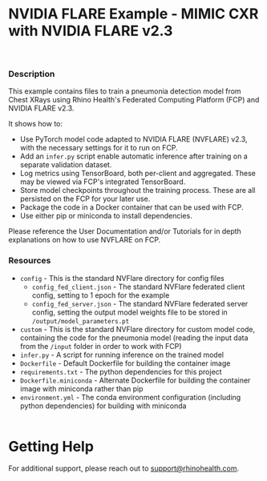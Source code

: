 # NVIDIA FLARE Example - MIMIC CXR with NVIDIA FLARE v2.3
<br/>

### **Description**

This example contains files to train a pneumonia detection model from Chest XRays using Rhino Health's Federated
Computing Platform (FCP) and NVIDIA FLARE v2.3.

It shows how to:
* Use PyTorch model code adapted to NVIDIA FLARE (NVFLARE) v2.3, with the necessary settings for it to run on FCP.
* Add an `infer.py` script enable automatic inference after training on a separate validation dataset.
* Log metrics using TensorBoard, both per-client and aggregated.  These may be viewed via FCP's integrated TensorBoard.
* Store model checkpoints throughout the training process.  These are all persisted on the FCP for your later use.
* Package the code in a Docker container that can be used with FCP.
* Use either pip or miniconda to install dependencies.

Please reference the User Documentation and/or Tutorials for in depth explanations on how to use NVFLARE on FCP.

### **Resources**
- `config` - This is the standard NVFlare directory for config files
  - `config_fed_client.json` - The standard NVFlare federated client config, setting to 1 epoch for the example 
  - `config_fed_server.json` - The standard NVFlare federated server config, setting the output model weights file to be stored in `/output/model_parameters.pt`
- `custom` - This is the standard NVFlare directory for custom model code, containing the code for the pneumonia model (reading the input data from the `/input` folder in order to work with FCP)
- `infer.py` - A script for running inference on the trained model
- `Dockerfile` - Default Dockerfile for building the container image
- `requirements.txt` - The python dependencies for this project
- `Dockerfile.miniconda` - Alternate Dockerfile for building the container image with miniconda rather than pip
- `environment.yml` - The conda environment configuration (including python dependencies) for building with miniconda
<br><br>

# Getting Help
For additional support, please reach out to [support@rhinohealth.com](mailto:support@rhinohealth.com).
